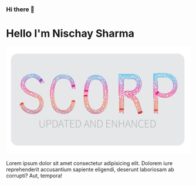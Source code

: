 ### Hi there 👋

<h1>
  Hello I'm Nischay Sharma
</h1>

<a href="./assets/images/logo.jpg"><img src="./assets/images/logo.jpg" alt=""></a>

<p>Lorem ipsum dolor sit amet consectetur adipisicing elit. Dolorem iure reprehenderit accusantium sapiente eligendi, deserunt laboriosam ab corrupti? Aut, tempora!</p>
